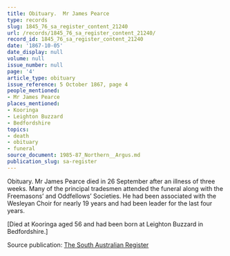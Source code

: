 ```yaml
---
title: Obituary.  Mr James Pearce
type: records
slug: 1845_76_sa_register_content_21240
url: /records/1845_76_sa_register_content_21240/
record_id: 1845_76_sa_register_content_21240
date: '1867-10-05'
date_display: null
volume: null
issue_number: null
page: '4'
article_type: obituary
issue_reference: 5 October 1867, page 4
people_mentioned:
- Mr James Pearce
places_mentioned:
- Kooringa
- Leighton Buzzard
- Bedfordshire
topics:
- death
- obituary
- funeral
source_document: 1985-87_Northern__Argus.md
publication_slug: sa-register
---
```


Obituary.  Mr James Pearce died in 26 September after an illness of three weeks.  Many of the principal tradesmen attended the funeral along with the Freemasons’ and Oddfellows’ Societies.  He had been associated with the Wesleyan Choir for nearly 19 years and had been leader for the last four years.

[Died at Kooringa aged 56 and had been born at Leighton Buzzard in Bedfordshire.]

Source publication: [The South Australian Register](/publications/sa-register/)
